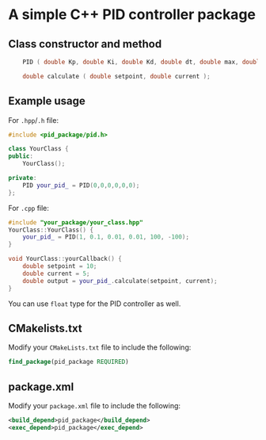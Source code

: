 # A simple C++ PID controller package

## Class constructor and method

```cpp
    PID ( double Kp, double Ki, double Kd, double dt, double max, double min );
```

```cpp
    double calculate ( double setpoint, double current );
```

## Example usage

For `.hpp`/`.h` file:

```cpp
#include <pid_package/pid.h>

class YourClass {
public:
    YourClass();

private:
    PID your_pid_ = PID(0,0,0,0,0,0);
};
```

For `.cpp` file:

```cpp
#include "your_package/your_class.hpp"
YourClass::YourClass() {
    your_pid_ = PID(1, 0.1, 0.01, 0.01, 100, -100);
}

void YourClass::yourCallback() {
    double setpoint = 10;
    double current = 5;
    double output = your_pid_.calculate(setpoint, current);
}
```

You can use `float` type for the PID controller as well.

## CMakelists.txt

Modify your `CMakeLists.txt` file to include the following:

```cmake
find_package(pid_package REQUIRED)
```

## package.xml

Modify your `package.xml` file to include the following:

```xml
<build_depend>pid_package</build_depend>
<exec_depend>pid_package</exec_depend>
```

